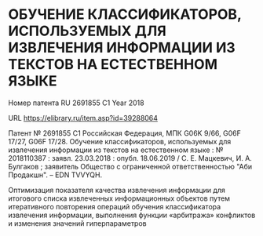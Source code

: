 # ОБУЧЕНИЕ КЛАССИФИКАТОРОВ, ИСПОЛЬЗУЕМЫХ ДЛЯ ИЗВЛЕЧЕНИЯ ИНФОРМАЦИИ ИЗ ТЕКСТОВ НА ЕСТЕСТВЕННОМ ЯЗЫКЕ

Номер патента RU 2691855 C1
Year 2018

URL https://elibrary.ru/item.asp?id=39288064

Патент № 2691855 C1 Российская Федерация, МПК G06K 9/66, G06F 17/27, G06F 17/28. Обучение классификаторов, используемых для извлечения информации из текстов на естественном языке : № 2018110387 : заявл. 23.03.2018 : опубл. 18.06.2019 / С. Е. Мацкевич, И. А. Булгаков ; заявитель Общество с ограниченной ответственностью "Аби Продакшн". – EDN TVVYQH.

Оптимизация показателя качества извлечения информации для итогового списка извлеченных информационных объектов путем итеративного повторения операций обучения классификатора извлечения информации, выполнения функции «арбитража» конфликтов и изменения значений гиперпараметров